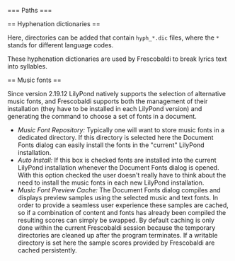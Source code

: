 === Paths ===

== Hyphenation dictionaries ==

Here, directories can be added that contain `hyph_*.dic` files,
where the `*` stands for different language codes.

These hyphenation dictionaries are used by Frescobaldi to break
lyrics text into syllables.

== Music fonts ==

Since version 2.19.12 LilyPond natively supports the selection of
alternative music fonts, and Frescobaldi supports both the management
of their installation (they have to be installed in each LilyPond version)
and generating the command to choose a set of fonts in a document.

* *Music Font Repository:* Typically one will want to store music fonts
  in a dedicated directory. If this directory is selected here the
  Document Fonts dialog can easily install the fonts in the "current"
  LilyPond installation.
* *Auto Install:* If this box is checked fonts are installed into the
  current LilyPond installation whenever the Document Fonts dialog is
  opened. With this option checked the user doesn't really have to think
  about the need to install the music fonts in each new LilyPond
  installation.
* *Music Font Preview Cache:* The Document Fonts dialog compiles and displays
  preview samples using the selected music and text fonts. In order to
  provide a seamless user experience these samples are cached, so if
  a combination of content and fonts has already been compiled the
  resulting scores can simply be swapped.  By default caching is only
  done within the current Frescobaldi session because the temporary
  directories are cleaned up after the program terminates.  If a
  writable directory is set here the sample scores provided by Frescobaldi
  are cached persistently.
